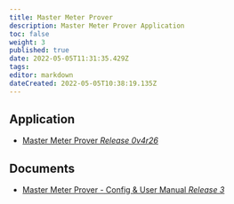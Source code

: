 ```yaml
---
title: Master Meter Prover
description: Master Meter Prover Application
toc: false
weight: 3
published: true
date: 2022-05-05T11:31:35.429Z
tags: 
editor: markdown
dateCreated: 2022-05-05T10:38:19.135Z
---
```


## Application
- <a href="/nano/applications/mastermeter/Master_Meter_Application_0v4r26.ccc" download>Master Meter Prover *Release 0v4r26*</a>

## Documents
- [Master Meter Prover - Config & User Manual *Release 3*](/nano/applications/mastermeter/Master_Meter_Application-Config_and_User_Manual_R3.pdf)


